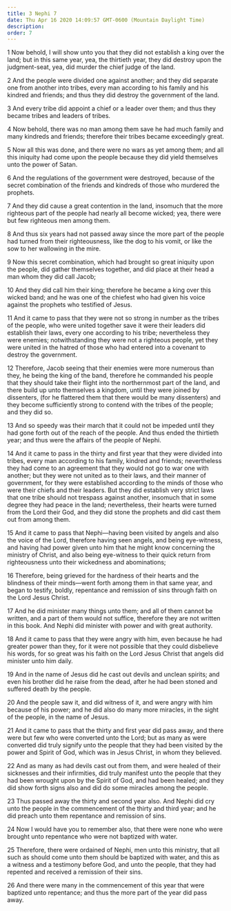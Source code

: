 ```yaml
---
title: 3 Nephi 7
date: Thu Apr 16 2020 14:09:57 GMT-0600 (Mountain Daylight Time)
description: 
order: 7
---
```


<p>
  1 Now behold, I will show unto you that they did not establish a king over the
  land; but in this same year, yea, the thirtieth year, they did destroy upon
  the judgment-seat, yea, did murder the chief judge of the land.
</p>
<p>
  2 And the people were divided one against another; and they did separate one
  from another into tribes, every man according to his family and his kindred
  and friends; and thus they did destroy the government of the land.
</p>
<p>
  3 And every tribe did appoint a chief or a leader over them; and thus they
  became tribes and leaders of tribes.
</p>
<p>
  4 Now behold, there was no man among them save he had much family and many
  kindreds and friends; therefore their tribes became exceedingly great.
</p>
<p>
  5 Now all this was done, and there were no wars as yet among them; and all
  this iniquity had come upon the people because they did yield themselves unto
  the power of Satan.
</p>
<p>
  6 And the regulations of the government were destroyed, because of the secret
  combination of the friends and kindreds of those who murdered the prophets.
</p>
<p>
  7 And they did cause a great contention in the land, insomuch that the more
  righteous part of the people had nearly all become wicked; yea, there were but
  few righteous men among them.
</p>
<p>
  8 And thus six years had not passed away since the more part of the people had
  turned from their righteousness, like the dog to his vomit, or like the sow to
  her wallowing in the mire.
</p>
<p>
  9 Now this secret combination, which had brought so great iniquity upon the
  people, did gather themselves together, and did place at their head a man whom
  they did call Jacob;
</p>
<p>
  10 And they did call him their king; therefore he became a king over this
  wicked band; and he was one of the chiefest who had given his voice against
  the prophets who testified of Jesus.
</p>
<p>
  11 And it came to pass that they were not so strong in number as the tribes of
  the people, who were united together save it were their leaders did establish
  their laws, every one according to his tribe; nevertheless they were enemies;
  notwithstanding they were not a righteous people, yet they were united in the
  hatred of those who had entered into a covenant to destroy the government.
</p>
<p>
  12 Therefore, Jacob seeing that their enemies were more numerous than they, he
  being the king of the band, therefore he commanded his people that they should
  take their flight into the northernmost part of the land, and there build up
  unto themselves a kingdom, until they were joined by dissenters, (for he
  flattered them that there would be many dissenters) and they become
  sufficiently strong to contend with the tribes of the people; and they did so.
</p>
<p>
  13 And so speedy was their march that it could not be impeded until they had
  gone forth out of the reach of the people. And thus ended the thirtieth year;
  and thus were the affairs of the people of Nephi.
</p>
<p>
  14 And it came to pass in the thirty and first year that they were divided
  into tribes, every man according to his family, kindred and friends;
  nevertheless they had come to an agreement that they would not go to war one
  with another; but they were not united as to their laws, and their manner of
  government, for they were established according to the minds of those who were
  their chiefs and their leaders. But they did establish very strict laws that
  one tribe should not trespass against another, insomuch that in some degree
  they had peace in the land; nevertheless, their hearts were turned from the
  Lord their God, and they did stone the prophets and did cast them out from
  among them.
</p>
<p>
  15 And it came to pass that Nephi&#x2014;having been visited by angels and
  also the voice of the Lord, therefore having seen angels, and being
  eye-witness, and having had power given unto him that he might know concerning
  the ministry of Christ, and also being eye-witness to their quick return from
  righteousness unto their wickedness and abominations;
</p>
<p>
  16 Therefore, being grieved for the hardness of their hearts and the blindness
  of their minds&#x2014;went forth among them in that same year, and began to
  testify, boldly, repentance and remission of sins through faith on the Lord
  Jesus Christ.
</p>
<p>
  17 And he did minister many things unto them; and all of them cannot be
  written, and a part of them would not suffice, therefore they are not written
  in this book. And Nephi did minister with power and with great authority.
</p>
<p>
  18 And it came to pass that they were angry with him, even because he had
  greater power than they, for it were not possible that they could disbelieve
  his words, for so great was his faith on the Lord Jesus Christ that angels did
  minister unto him daily.
</p>
<p>
  19 And in the name of Jesus did he cast out devils and unclean spirits; and
  even his brother did he raise from the dead, after he had been stoned and
  suffered death by the people.
</p>
<p>
  20 And the people saw it, and did witness of it, and were angry with him
  because of his power; and he did also do many more miracles, in the sight of
  the people, in the name of Jesus.
</p>
<p>
  21 And it came to pass that the thirty and first year did pass away, and there
  were but few who were converted unto the Lord; but as many as were converted
  did truly signify unto the people that they had been visited by the power and
  Spirit of God, which was in Jesus Christ, in whom they believed.
</p>
<p>
  22 And as many as had devils cast out from them, and were healed of their
  sicknesses and their infirmities, did truly manifest unto the people that they
  had been wrought upon by the Spirit of God, and had been healed; and they did
  show forth signs also and did do some miracles among the people.
</p>
<p>
  23 Thus passed away the thirty and second year also. And Nephi did cry unto
  the people in the commencement of the thirty and third year; and he did preach
  unto them repentance and remission of sins.
</p>
<p>
  24 Now I would have you to remember also, that there were none who were
  brought unto repentance who were not baptized with water.
</p>
<p>
  25 Therefore, there were ordained of Nephi, men unto this ministry, that all
  such as should come unto them should be baptized with water, and this as a
  witness and a testimony before God, and unto the people, that they had
  repented and received a remission of their sins.
</p>
<p>
  26 And there were many in the commencement of this year that were baptized
  unto repentance; and thus the more part of the year did pass away.
</p>
